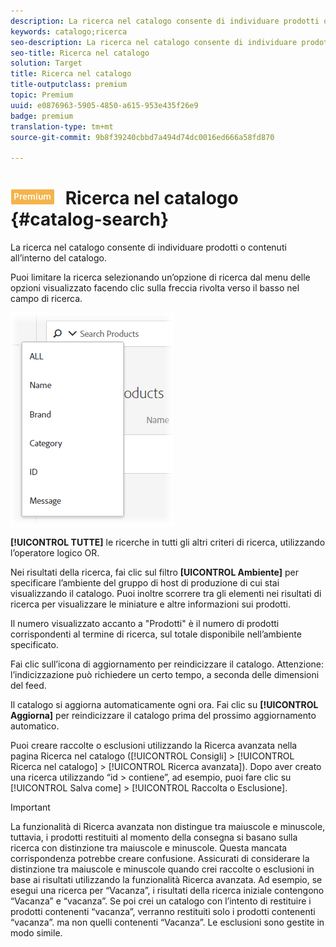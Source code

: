 ```yaml
---
description: La ricerca nel catalogo consente di individuare prodotti o contenuti all’interno del catalogo.
keywords: catalogo;ricerca
seo-description: La ricerca nel catalogo consente di individuare prodotti o contenuti all’interno del catalogo.
seo-title: Ricerca nel catalogo
solution: Target
title: Ricerca nel catalogo
title-outputclass: premium
topic: Premium
uuid: e0876963-5905-4850-a615-953e435f26e9
badge: premium
translation-type: tm+mt
source-git-commit: 9b8f39240cbbd7a494d74dc0016ed666a58fd870

---
```



# ![PREMIUM](/help/assets/premium.png) Ricerca nel catalogo {#catalog-search}

La ricerca nel catalogo consente di individuare prodotti o contenuti all’interno del catalogo.

Puoi limitare la ricerca selezionando un’opzione di ricerca dal menu delle opzioni visualizzato facendo clic sulla freccia rivolta verso il basso nel campo di ricerca.

![](assets/searchproductsmenu.png)

**[!UICONTROL TUTTE]** le ricerche in tutti gli altri criteri di ricerca, utilizzando l’operatore logico OR.

Nei risultati della ricerca, fai clic sul filtro **[UICONTROL Ambiente]** per specificare l’ambiente del gruppo di host di produzione di cui stai visualizzando il catalogo. Puoi inoltre scorrere tra gli elementi nei risultati di ricerca per visualizzare le miniature e altre informazioni sui prodotti.

Il numero visualizzato accanto a &quot;Prodotti&quot; è il numero di prodotti corrispondenti al termine di ricerca, sul totale disponibile nell’ambiente specificato.

Fai clic sull’icona di aggiornamento per reindicizzare il catalogo. Attenzione: l’indicizzazione può richiedere un certo tempo, a seconda delle dimensioni del feed.

Il catalogo si aggiorna automaticamente ogni ora. Fai clic su **[!UICONTROL Aggiorna]** per reindicizzare il catalogo prima del prossimo aggiornamento automatico.

Puoi creare raccolte o esclusioni utilizzando la Ricerca avanzata nella pagina Ricerca nel catalogo ([!UICONTROL Consigli] &gt; [!UICONTROL Ricerca nel catalogo] &gt; [!UICONTROL Ricerca avanzata]). Dopo aver creato una ricerca utilizzando “id &gt; contiene”, ad esempio, puoi fare clic su [!UICONTROL Salva come] &gt; [!UICONTROL Raccolta o Esclusione].

>[!IMPORTANT]
>
>La funzionalità di Ricerca avanzata non distingue tra maiuscole e minuscole, tuttavia, i prodotti restituiti al momento della consegna si basano sulla ricerca con distinzione tra maiuscole e minuscole. Questa mancata corrispondenza potrebbe creare confusione. Assicurati di considerare la distinzione tra maiuscole e minuscole quando crei raccolte o esclusioni in base ai risultati utilizzando la funzionalità Ricerca avanzata. Ad esempio, se esegui una ricerca per “Vacanza”, i risultati della ricerca iniziale contengono “Vacanza” e “vacanza”. Se poi crei un catalogo con l’intento di restituire i prodotti contenenti “vacanza”, verranno restituiti solo i prodotti contenenti “vacanza”. ma non quelli contenenti “Vacanza”. Le esclusioni sono gestite in modo simile.